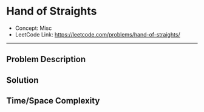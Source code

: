 # Hand of Straights

- Concept: Misc
- LeetCode Link: https://leetcode.com/problems/hand-of-straights/

---

## Problem Description

## Solution

## Time/Space Complexity

